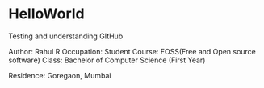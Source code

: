 # HelloWorld
Testing and understanding GItHub

Author: Rahul R
Occupation: Student
Course: FOSS(Free and Open source software)
Class: Bachelor of Computer Science (First Year)

Residence: Goregaon, Mumbai

